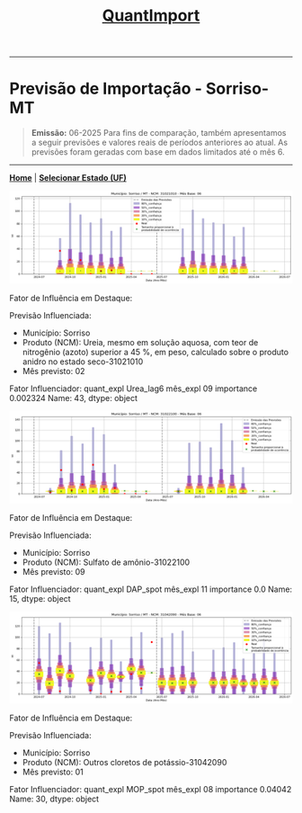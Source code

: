 <header>
    <h1><a href="https://quantimportbrazil.github.io/Sobre/">QuantImport</a></h1>
</header>

---

# Previsão de Importação - Sorriso-MT

> **Emissão:** 06-2025
> Para fins de comparação, também apresentamos a seguir previsões e valores reais de períodos anteriores ao atual.
> As previsões foram geradas com base em dados limitados até o mês 6.

---

**[Home](https://quantimportbrazil.github.io/Sobre/)** | **[Selecionar Estado (UF)](https://quantimportbrazil.github.io/Unidades_Federativas/)**


![Gráfico de Previsão](31021010.png)

Fator de Influência em Destaque:

Previsão Influenciada:
- Município: Sorriso
- Produto (NCM): Ureia, mesmo em solução aquosa, com teor de nitrogênio (azoto) superior a 45 %, em peso, calculado sobre o produto anidro no estado seco-31021010 
- Mês previsto: 02

Fator Influenciador:
quant_expl    Urea_lag6
mês_expl             09
importance     0.002324
Name: 43, dtype: object







![Gráfico de Previsão](31022100.png)

Fator de Influência em Destaque:

Previsão Influenciada:
- Município: Sorriso
- Produto (NCM): Sulfato de amônio-31022100 
- Mês previsto: 09

Fator Influenciador:
quant_expl    DAP_spot
mês_expl            11
importance         0.0
Name: 15, dtype: object







![Gráfico de Previsão](31042090.png)

Fator de Influência em Destaque:

Previsão Influenciada:
- Município: Sorriso
- Produto (NCM): Outros cloretos de potássio-31042090 
- Mês previsto: 01

Fator Influenciador:
quant_expl    MOP_spot
mês_expl            08
importance     0.04042
Name: 30, dtype: object





